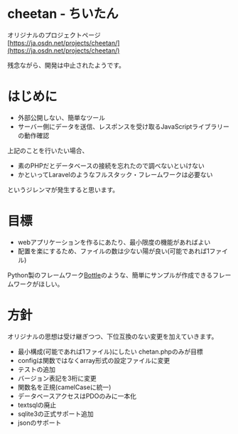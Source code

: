 # cheetan - ちいたん

オリジナルのプロジェクトページ  
[https://ja.osdn.net/projects/cheetan/](https://ja.osdn.net/projects/cheetan/)

残念ながら、開発は中止されたようです。  

# はじめに
- 外部公開しない、簡単なツール
- サーバー側にデータを送信、レスポンスを受け取るJavaScriptライブラリーの動作確認

上記のことを行いたい場合、
- 素のPHPだとデータベースの接続を忘れたので調べないといけない
- かといってLaravelのようなフルスタック・フレームワークは必要ない

というジレンマが発生すると思います。  

# 目標
- webアプリケーションを作るにあたり、最小限度の機能があればよい
- 配置を楽にするため、ファイルの数は少ない陽が良い(可能であれば1ファイル)　　

Python製のフレームワーク[Bottle](https://bottlepy.org/docs/dev/)のような、簡単にサンプルが作成できるフレームワークがほしい。

# 方針
オリジナルの思想は受け継ぎつつ、下位互換のない変更を加えていきます。

- 最小構成(可能であれば1ファイル)にしたい chetan.phpのみが目標
-  configは関数ではなくarray形式の設定ファイルに変更
-  テストの追加
- バージョン表記を3桁に変更
- 関数名を正規(camelCaseに統一)
- データベースアクセスはPDOのみに一本化
- textsqlの廃止
- sqlite3の正式サポート追加
- jsonのサポート

